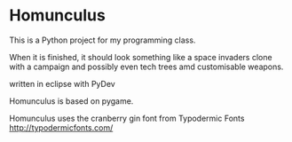 Homunculus
==========
This is a Python project for my programming class.

When it is finished, it should look something like a space invaders clone with a campaign and possibly even tech trees amd customisable weapons.

written in eclipse with PyDev

Homunculus is based on pygame.


Homunculus uses the cranberry gin font from Typodermic Fonts
http://typodermicfonts.com/
